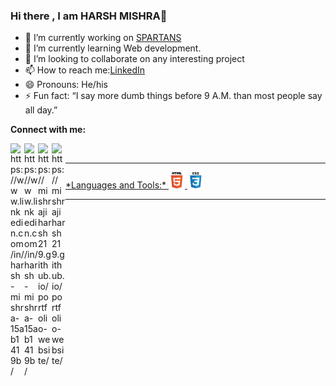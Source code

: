 ### Hi there , I am HARSH MISHRA👋



- 🔭 I’m currently working on [SPARTANS](https://mishrajiharsh219.github.io/spartan--a-tech-community/)
- 🌱 I’m currently learning Web development.
- 👯 I’m looking to collaborate on any interesting project
- 📫 How to reach me:[LinkedIn](https://www.linkedin.com/in/harsh-mishra-15ab1419b/)
- 😄 Pronouns: He/his
- ⚡ Fun fact:  “I say more dumb things before 9 A.M. than most people say all day.”

**Connect with me:**




<a href="https://www.linkedin.com/in/harsh-mishra-15ab1419b/"><img align="left" alt="https://www.linkedin.com/in/harsh-mishra-15ab1419b/" width="22px" src="https://camo.githubusercontent.com/b65faae8871ebbdb99790f2644ea7f3c89800b0c/68747470733a2f2f63646e2e6a7364656c6976722e6e65742f6e706d2f73696d706c652d69636f6e734076332f69636f6e732f6c696e6b6564696e2e737667" />

<a href="https://www.instagram.com/_hars._/"><img align="left" alt="https://www.linkedin.com/in/harsh-mishra-15ab1419b/" width="22px" src="https://camo.githubusercontent.com/8ea1156d8ac160172cbef7a54a19bad16a73ebe4/68747470733a2f2f63646e2e6a7364656c6976722e6e65742f6e706d2f73696d706c652d69636f6e734076332f69636f6e732f696e7374616772616d2e737667" />
  
<a href="https://mishrajiharsh219.github.io/portfolio-website"><img align="left" alt="https://mishrajiharsh219.github.io/portfolio-website/" width="22px" src="https://www.flaticon.com/svg/vstatic/svg/20/20155.svg?token=exp=1613322898~hmac=b2a04776521d127d522949a8d2a58a90" />
  
  
<a href="https://github.com/mishrajiharsh219"><img align="left" alt="https://mishrajiharsh219.github.io/portfolio-website/" width="22px" src="https://camo.githubusercontent.com/e8dd57e8a1f1609a27dd99eb4ba9d05f7ad28ba2/68747470733a2f2f63646e2e6a7364656c6976722e6e65742f6e706d2f73696d706c652d69636f6e734076332f69636f6e732f6769746875622e737667" />    
  
<a href="https://codeforces.com/profile/cypherman"><img align="left" alt="" width="22px" src="https://cdn4.iconfinder.com/data/icons/logos-brands-5/24/codeforces-512.png" />  
  
 
  <a href="https://www.codechef.com/users/harshchef"><img align="left" alt="" width="22px" src="https://camo.githubusercontent.com/0fa3b57dfb53a93924a45033d5b2415b5fef71c5507b5284d53356c7091fd3fd/68747470733a2f2f63646e2e6a7364656c6976722e6e65742f6e706d2f73696d706c652d69636f6e734076332f69636f6e732f636f6465636865662e737667" /> 
  
<br>
  <hr>
*Languages and Tools:*

<img alt="HTML5" width="26px" src="https://raw.githubusercontent.com/github/explore/80688e429a7d4ef2fca1e82350fe8e3517d3494d/topics/html/html.png" />
<img alt="CSS3" width="26px" src="https://raw.githubusercontent.com/github/explore/80688e429a7d4ef2fca1e82350fe8e3517d3494d/topics/css/css.png" />



<hr>

<!--
<img alt="JavaScript" width="26px" src="https://raw.githubusercontent.com/github/explore/80688e429a7d4ef2fca1e82350fe8e3517d3494d/topics/javascript/javascript.png" />
<img alt="React" width="26px" src="https://raw.githubusercontent.com/github/explore/80688e429a7d4ef2fca1e82350fe8e3517d3494d/topics/react/react.png" /><a href="https://www.codechef.com/users/harshchef"><img align="left" alt="" width="22px" src="https://img.icons8.com/windows/2x/cook-male.png" /> -- >
